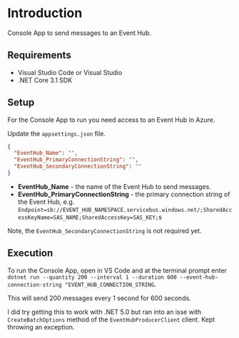 # Introduction

Console App to send messages to an Event Hub.

## Requirements

* Visual Studio Code or Visual Studio
* .NET Core 3.1 SDK

## Setup

For the Console App to run you need access to an Event Hub in Azure.

Update the `appsettings.json` file.

```json
{
  "EventHub_Name": "",
  "EventHub_PrimaryConnectionString": "",
  "EventHub_SecondaryConnectionString": ""
}
```

* **EventHub_Name** - the name of the Event Hub to send messages.
* **EventHub_PrimaryConnectionString** - the primary connection string of the Event Hub, e.g. `Endpoint=sb://EVENT_HUB_NAMESPACE.servicebus.windows.net/;SharedAccessKeyName=SAS_NAME;SharedAccessKey=SAS_KEY;`s

Note, the `EventHub_SecondaryConnectionString` is not required yet.

## Execution

To run the Console App, open in VS Code and at the terminal prompt enter `dotnet run --quantity 200 --interval 1 --duration 600 --event-hub-connection-string "EVENT_HUB_CONNECTION_STRING`.

This will send 200 messages every 1 second for 600 seconds.

I did try getting this to work with .NET 5.0 but ran into an isse with `CreateBatchOptions` method of the `EventHubProducerClient` client. Kept throwing an exception.
